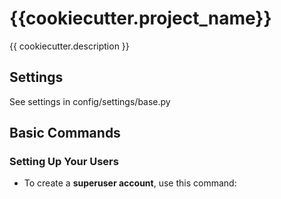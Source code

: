 # {{cookiecutter.project_name}}

{{ cookiecutter.description }}

## Settings

See settings in config/settings/base.py

## Basic Commands

### Setting Up Your Users

- To create a **superuser account**, use this command:
